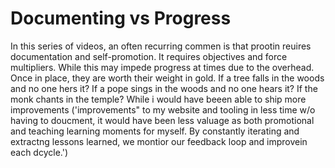 # Documenting vs Progress

In this series of videos, an often recurring commen is that prootin reuires documentation and self-promotion. It requires objectives and force multipliers. While this may impede progress at times due to the overhead. Once in place, they are worth their weight in gold. If a tree falls in the woods and no one hers it? If a pope sings in the woods and no one hears it? If the monk chants in the temple? While i would have beeen able to ship more improvements ('improvements" to my website and tooling in less time w/o having to doucment, it would have been less valuage as both promotional and teaching learning moments for myself. By constantly iterating and extractng lessons learned, we montior our feedback loop and improvein each dcycle.')